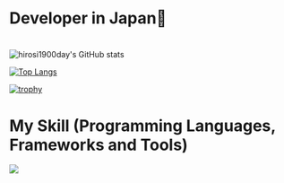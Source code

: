 
# Developer in Japan👋
#
![hirosi1900day's GitHub stats](https://github-readme-stats.vercel.app/api?username=hirosi1900day&show_icons=true&theme=vue-dark)

[![Top Langs](https://github-readme-stats.vercel.app/api/top-langs/?username=hirosi1900day&layout=compact&theme=vue-dark)](https://github.com/hirosi1900day/github-readme-stats)

[![trophy](https://github-profile-trophy.vercel.app/?username=hirosi1900day&theme=discord)](https://github.com/hirosi1900day/github-profile-trophy)


</p>



# My Skill (Programming Languages, Frameworks and Tools)

<img src="https://skillicons.dev/icons?i=html,css,js,typescript,firebase,react,vue,next,sqlite,mysql,github,vscode,docker,laravel,cakephp,discord,php,gutlab,jquery,aws,vite,gcp,golang,rails,ruby,ansible,terraform,postgres,circleci,github acion,k8s" /> <br /><br />


